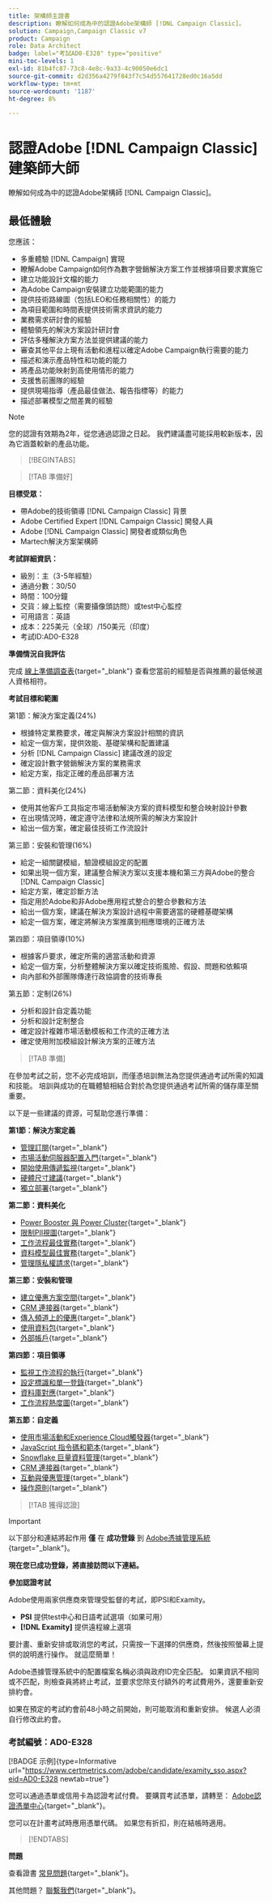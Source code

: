 ```yaml
---
title: 架構師主證書
description: 瞭解如何成為中的認證Adobe架構師 [!DNL Campaign Classic]。
solution: Campaign,Campaign Classic v7
product: Campaign
role: Data Architect
badge: label="考試AD0-E328" type="positive"
mini-toc-levels: 1
exl-id: 81b4fc87-73c8-4e8c-9a33-4c90050e6dc1
source-git-commit: d2d356a4279f843f7c54d557641728ed0c16a5dd
workflow-type: tm+mt
source-wordcount: '1187'
ht-degree: 8%

---
```


# 認證Adobe [!DNL Campaign Classic] 建築師大師

瞭解如何成為中的認證Adobe架構師 [!DNL Campaign Classic]。

## 最低體驗

您應該：

* 多重體驗 [!DNL Campaign] 實現
* 瞭解Adobe Campaign如何作為數字營銷解決方案工作並根據項目要求實施它
* 建立功能設計文檔的能力
* 為Adobe Campaign安裝建立功能範圍的能力
* 提供技術路線圖（包括LEO和任務相關性）的能力
* 為項目範圍和時間表提供技術需求資訊的能力
* 業務需求研討會的經驗
* 體驗領先的解決方案設計研討會
* 評估多種解決方案方法並提供建議的能力
* 審查其他平台上現有活動和進程以確定Adobe Campaign執行需要的能力
* 描述和演示產品特性和功能的能力
* 將產品功能映射到高使用情形的能力
* 支援售前團隊的經驗
* 提供現場指導（產品最佳做法、報告指標等）的能力
* 描述部署模型之間差異的經驗

>[!NOTE]
>
>您的認證有效期為2年，從您通過認證之日起。 我們建議盡可能採用較新版本，因為它涵蓋較新的產品功能。

>[!BEGINTABS]

>[!TAB 準備好]

**目標受眾：**

* 帶Adobe的技術領導 [!DNL Campaign Classic] 背景
* Adobe Certified Expert [!DNL Campaign Classic] 開發人員
* Adobe [!DNL Campaign Classic] 開發者或類似角色
* Martech解決方案架構師

**考試詳細資訊：**

* 級別：主（3-5年經驗）
* 通過分數：30/50
* 時間：100分鐘
* 交貨：線上監控（需要攝像頭訪問）或test中心監控
* 可用語言：英語
* 成本：225美元（全球）/150美元（印度）
* 考試ID:AD0-E328

**準備情況自我評估**

完成 [線上準備調查表](https://scorpion.caveon.com/launchpad/ad-q-e318-readiness-questionnaire-for-adobe-campaign-classic-architect-master-exam/ad-q-e318-readiness-questionnaire-for-adobe-campaign-classic-architect-master-exam){target="_blank"} 查看您當前的經驗是否與推薦的最低候選人資格相符。

**考試目標和範圍**

第1節：解決方案定義(24%)

* 根據特定業務要求，確定與解決方案設計相關的資訊
* 給定一個方案，提供效能、基礎架構和配置建議
* 分析 [!DNL Campaign Classic] 建議改進的設定
* 確定設計數字營銷解決方案的業務需求
* 給定方案，指定正確的產品部署方法

第二節：資料美化(24%)

* 使用其他客戶工具指定市場活動解決方案的資料模型和整合映射設計參數
* 在出現情況時，確定遵守法律和法規所需的解決方案設計
* 給出一個方案，確定最佳技術工作流設計

第三節：安裝和管理(16%)

* 給定一組關鍵模組，驗證模組設定的配置
* 如果出現一個方案，建議整合解決方案以支援本機和第三方與Adobe的整合 [!DNL Campaign Classic]
* 給定方案，確定診斷方法
* 指定用於Adobe和非Adobe應用程式整合的整合參數和方法
* 給出一個方案，建議在解決方案設計過程中需要適當的硬體基礎架構
* 給定一個方案，確定將解決方案推廣到相應環境的正確方法

第四節：項目領導(10%)

* 根據客戶要求，確定所需的適當活動和資源
* 給定一個方案，分析整體解決方案以確定技術風險、假設、問題和依賴項
* 向內部和外部團隊傳達行政協調會的技術專長

第五節：定制(26%)

* 分析和設計自定義功能
* 分析和設計定制整合
* 確定設計複雜市場活動模板和工作流的正確方法
* 確定使用附加模組設計解決方案的正確方法

>[!TAB 準備]

在參加考試之前，您不必完成培訓，而僅憑培訓無法為您提供通過考試所需的知識和技能。 培訓與成功的在職體驗相結合對於為您提供通過考試所需的儲存庫至關重要。

以下是一些建議的資源，可幫助您進行準備：

**第1節：解決方案定義**

* [管理訂閱](https://experienceleague.adobe.com/docs/campaign-classic/using/sending-messages/subscriptions-and-referrals/managing-subscriptions.html?lang=en){target="_blank"}
* [市場活動伺服器配置入門](https://experienceleague.adobe.com/docs/campaign-classic/using/installing-campaign-classic/additional-configurations/configuring-campaign-server.html?lang=en){target="_blank"}
* [開始使用傳遞監視](https://experienceleague.adobe.com/docs/campaign-classic/using/sending-messages/monitoring-deliveries/about-delivery-monitoring.html?lang=en){target="_blank"}
* [硬體尺寸建議](https://experienceleague.adobe.com/docs/campaign-classic/using/technotes/hardware-sizing.html?lang=en){target="_blank"}
* [獨立部署](https://experienceleague.adobe.com/docs/campaign-classic/using/installing-campaign-classic/deployment-types-/standalone-deployment.html?lang=en){target="_blank"}

**第二節：資料美化**

* [Power Booster 與 Power Cluster](https://experienceleague.adobe.com/docs/campaign-classic/using/installing-campaign-classic/deployment-types-/power-booster-and-power-cluster.html?lang=en){target="_blank"}
* [限制PII視圖](https://experienceleague.adobe.com/docs/campaign-classic/using/configuring-campaign-classic/editing-schemas/restricting-pii-view.html?lang=en){target="_blank"}
* [工作流程最佳實務](https://experienceleague.adobe.com/docs/campaign-classic/using/automating-with-workflows/introduction/workflow-best-practices.html?lang=zh-Hant){target="_blank"}
* [資料模型最佳實務](https://experienceleague.adobe.com/docs/campaign-classic/using/configuring-campaign-classic/data-model/data-model-best-practices.html?lang=zh-Hant){target="_blank"}
* [管理隱私權請求](https://experienceleague.adobe.com/docs/campaign-classic/using/getting-started/privacy/privacy-requests/privacy-requests.html){target="_blank"}

**第三節：安裝和管理**

* [建立優惠方案空間](https://experienceleague.adobe.com/docs/campaign-classic/using/managing-offers/managing-environments/creating-offer-spaces.html?lang=en){target="_blank"}
* [CRM 連接器](https://experienceleague.adobe.com/docs/campaign-classic/using/getting-started/connectors/crm-connectors/crm-connectors.html?lang=en){target="_blank"}
* [傳入頻道上的優惠](https://experienceleague.adobe.com/docs/campaign-classic/using/managing-offers/case-study/offers-on-an-inbound-channel.html?lang=en){target="_blank"}
* [使用資料包](https://experienceleague.adobe.com/docs/campaign-classic/using/getting-started/administration-basics/working-with-data-packages.html?lang=en){target="_blank"}
* [外部帳戶](https://experienceleague.adobe.com/docs/campaign-classic/using/installing-campaign-classic/accessing-external-database/external-accounts.html?lang=en){target="_blank"}

**第四節：項目領導**

* [監視工作流程的執行](https://experienceleague.adobe.com/docs/campaign-classic/using/automating-with-workflows/monitoring-workflows/monitoring-workflow-execution.html?lang=zh-Hant){target="_blank"}
* [設定標識和單一登錄](https://helpx.adobe.com/uk/enterprise/using/set-up-identity.html){target="_blank"}
* [資料庫對應](https://experienceleague.adobe.com/docs/campaign-classic/using/configuring-campaign-classic/schema-reference/database-mapping.html?lang=en){target="_blank"}
* [工作流程熱度圖](https://experienceleague.adobe.com/docs/campaign-classic/using/automating-with-workflows/monitoring-workflows/heatmap.html?lang=en){target="_blank"}

**第五節：自定義**

* [使用市場活動和Experience Cloud觸發器](https://experienceleague.adobe.com/docs/campaign-classic/using/integrating-with-adobe-experience-cloud/experience-triggers/about-triggers.html?lang=en){target="_blank"}
* [JavaScript 指令碼和範本](https://experienceleague.adobe.com/docs/campaign-classic/using/automating-with-workflows/advanced-management/javascript-scripts-and-templates.html?lang=en){target="_blank"}
* [Snowflake 巨量資料管理](https://experienceleague.adobe.com/docs/campaign-classic-learn/tutorials/administrating/fda/big-data-segmentation-on-snowflake.html?lang=en){target="_blank"}
* [CRM 連接器](https://experienceleague.adobe.com/docs/campaign-classic/using/getting-started/connectors/crm-connectors/crm-connectors.html?lang=en){target="_blank"}
* [互動與優惠管理](https://experienceleague.adobe.com/docs/campaign-classic/using/managing-offers/interaction-overview/interaction-and-offer-management.html?lang=en){target="_blank"}
* [操作原則](https://experienceleague.adobe.com/docs/campaign-classic/using/monitoring-campaign-classic/production-procedures/operating-principle.html?lang=en){target="_blank"}

>[!TAB 獲得認證]

>[!IMPORTANT]
>
>以下部分和連結將起作用 **僅**  在 **成功登錄** 到 [Adobe憑據管理系統](http://www.certmetrics.com/adobe){target="_blank"}。

**現在您已成功登錄，將直接訪問以下連結。**

**參加認證考試**

Adobe使用兩家供應商來管理受監督的考試，即PSI和Examity。

* **PSI** 提供test中心和日語考試選項（如果可用）
* **[!DNL Examity]** 提供遠程線上選項

要計畫、重新安排或取消您的考試，只需按一下選擇的供應商，然後按照螢幕上提供的說明進行操作。 就這麼簡單！

Adobe憑據管理系統中的配置檔案名稱必須與政府ID完全匹配。 如果資訊不相同或不匹配，則檢查員將終止考試，並要求您除支付額外的考試費用外，還要重新安排約會。

如果在預定的考試約會前48小時之前開始，則可能取消和重新安排。 候選人必須自行修改此約會。

### 考試編號：AD0-E328

[!BADGE 示例]{type=Informative url="https://www.certmetrics.com/adobe/candidate/examity_sso.aspx?eid=AD0-E328 newtab=true"}

您可以通過憑單或信用卡為認證考試付費。 要購買考試憑單，請轉至： [Adobe認證憑單中心](https://market.xvoucher.com/adobe/global){target="_blank"}。

您可以在計畫考試時應用憑單代碼。 如果您有折扣，則在結帳時適用。

>[!ENDTABS]

**問題**

查看證書 [常見問題](https://experienceleague.adobe.com/docs/certification/certification/faq.html?lang=en){target="_blank"}。

其他問題？ [聯繫我們](mailto:certif@adobe.com){target="_blank"}。
